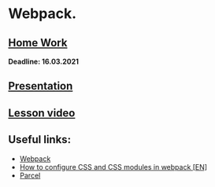 # Webpack.

## [Home Work](../../tasks/webpack.md)  
  
**Deadline: 16.03.2021**  

## [Presentation](https://slides.com/aleh_lipski/deck-472451)
## [Lesson video](https://drive.google.com/file/d/12NuLSnm7xzngGFpl4QUJX9N7fOx0_upU/view?usp=sharing)  

## Useful links:
* [Webpack](https://webpack.js.org/guides/getting-started/)
* [How to configure CSS and CSS modules in webpack [EN]](https://blog.jakoblind.no/css-modules-webpack/#:~:text=To%20be%20able%20to%20use,module%20keyword%20in%20your%20webpack.)
* [Parcel](https://parceljs.org/getting_started.html)